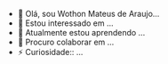 - 👋 Olá, sou Wothon Mateus de Araujo...
- 👀 Estou interessado em ...
- 🌱 Atualmente estou aprendendo ...
- 💞️ Procuro colaborar em  ...
- ⚡ Curiosidade:: ...

<!---
Wothon Mateus/Wothon Mateus is a special repository because its  README.md`(th is file)apears on your GitHub profile.
You can clicking the Preview link to take  
a look at your changs
--->
